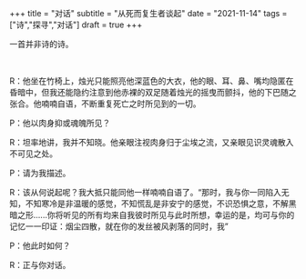 +++
title = "对话"
subtitle = "从死而复生者谈起"
date = "2021-11-14"
tags = ["诗","探寻","对话"]
draft = true
+++

一首并非诗的诗。

<!--more-->
<br>

R：他坐在竹椅上，烛光只能照亮他深蓝色的大衣，他的眼、耳、鼻、嘴均隐匿在昏暗中，但我还能隐约注意到他赤裸的双足随着烛光的摇曳而颤抖，他的下巴随之张合。他喃喃自语，不断重复死亡之时所见到的一切。<br>

P：他以肉身抑或魂魄所见？<br>

R：坦率地讲，我并不知晓。他亲眼注视肉身归于尘埃之流，又亲眼见识灵魂散入不可见之处。<br>

P：请为我描述。<br>

R：该从何说起呢？我大抵只能同他一样喃喃自语了。“那时，我与你一同陷入无知，不知寒冷是非温暖的感觉，不知慌乱是非安宁的感觉，不识恐惧之意，不解黑暗之形......你将听见的所有均来自我彼时所见与此时所想，幸运的是，均可与你的记忆一一印证：烟尘四散，就在你的发丝被风剥落的同时，我”<br>

P：他此时如何？<br>

R：正与你对话。<br>